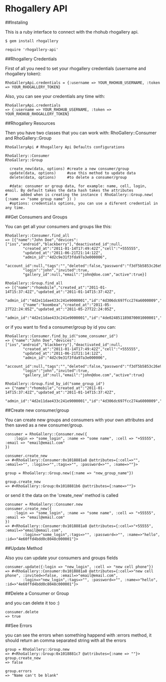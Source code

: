 Rhogallery API
==================
##Instaling

This is a ruby interface to connect with the rhohub rhogallery api. 

	$ gem install rhogallery

	require 'rhogallery-api'

##Rhogallery Credentials

First of all you need to set your rhogallery credentials (username and rhogallery token):

	RhoGalleryApi.credentials = {:username => YOUR_RHOHUB_USERNAME, :token => YOUR_RHOGALLERY_TOKEN}

Also, you can see your credentials any time with:

	RhoGalleryApi.credentials
	=> {:username => YOUR_RHOHUB_USERNAME, :token => YOUR_RHOHUB_RHOGALLERY_TOKEN}

##Rhogallery Resources

Then you have two classes that you can work with: RhoGallery::Consumer and RhoGallery::Group

	RhoGalleryApi # Rhogallery Api Defaults configurations
	
	RhoGallery::Consumer 
	RhoGallery::Group
		
	  create_new(data, options) #create a new consumer/group
	  update(data, options)     #use this method to update data
	  delete(data, options)     #to delete a consumer/group

	  #data: consumer or group data, for example: name, cell, login, email. By default takes the data hash takes the attributes 
    #      added when is creating the instance ( RhoGallery::Group.new( {:name => "some group name" }) )
	  #options: credentials options, you can use a diferent credential in any time. 

##Get Consumers and Groups

You can get all your consumers and groups like this:

	RhoGallery::Consumer.find_all
	=> [{"name":"John Doe","devices":["ios","android","blackberry"],"deactivated_id":null,
			"created_at":"2011-01-14T17:49:42Z","cell":"+555555",
			"updated_at":"2011-06-21T21:14:12Z",
			"admin_id":"4d2c9e31f3fda97a3e000006",
			"account_id":null,"tags":"","deleted":false,"password":"f3df5b5853c26e9b664262a5f590df8d",
			"login":"john","invited":true,
			"gallery_id":null,"email":"john@doe.com","active":true}]
	
	RhoGallery::Group.find_all
	=> [{"name":"rhomobile","created_at":"2011-01-14T15:37:42Z","updated_at":"2011-01-14T15:37:42Z",
			"admin_id":"4d2e11dae433c241e9000001","id":"4d306dc697fcc274a6000009","active":true},
			{"name":"koombea","created_at":"2011-05-27T22:24:05Z","updated_at":"2011-05-27T22:24:05Z",
			"admin_id":"4d2e11dae433c241e9000001","id":"4de024851189870001000001","active":true}]

or if you want to find a consumer/group by id you can:

	RhoGallery::Consumer.find_by_id("some_consumer_id")
	=> {"name":"John Doe","devices":["ios","android","blackberry"],"deactivated_id":null,
			"created_at":"2011-01-14T17:49:42Z","cell":"+555555",
			"updated_at":"2011-06-21T21:14:12Z",
			"admin_id":"4d2c9e31f3fda97a3e000006",
			"account_id":null,"tags":"","deleted":false,"password":"f3df5b5853c26e9b664262a5f590df8d",
			"login":"john","invited":true,
			"gallery_id":null,"email":"john@doe.com","active":true}

	RhoGallery::Group.find_by_id("some_group_id")
	=> {"name":"rhomobile","created_at":"2011-01-14T15:37:42Z","updated_at":"2011-01-14T15:37:42Z",
			"admin_id":"4d2e11dae433c241e9000001","id":"4d306dc697fcc274a6000009","active":true}

##Create new consumer/group

You can create new groups and consumers with your own attributes and then saved as a new consumer/group.

	consumer = RhoGallery::Consumer.new({
		:login => "some_login", :name => "some name", :cell => "+55555", :email => "email@email.com"
	})

	consumer.create_new
	=> #<RhoGallery::Consumer:0x1018881a8 @attributes={:cell=>"", :email=>"", :login=>"",:tags=>"", :password=>"", :name=>""}>
	
	group = RhoGallery::Group.new({:name => "new_group_name"})
	
	group.create_new
	=> #<RhoGallery::Group:0x1018881b6 @attributes={:name=>""}>

or send it the data on the 'create_new' method is called

	consumer = RhoGallery::Consumer.new
	consumer.create_new({
		:login => "some_login", :name => "some name", :cell => "+55555", :email => "email@email.com"
	})
	=> #<RhoGallery::Consumer:0x1018881a8 @attributes={:cell=>"+55555", :email=>"email@email.com", 
			:login=>"some_login",:tags=>"", :password=>"", :name=>"hello", :id=>"4e60ffd4bdd0c8048c000001"}>

##Update Method

Also you can update your consumers and groups fields

	consumer.update({:login => "new_login", :cell => "new cell phone"})
	=> #<RhoGallery::Consumer:0x1018881a8 @attributes={:cell=>"new cell phone", :invited=>false, :email=>"email@email.com", 
			:login=>"new_login",:tags=>"", :password=>"", :name=>"hello", :id=>"4e60ffd4bdd0c8048c000001"}>

##Delete a Consumer or Group

and you can delete it too :)

	consumer.delete
	=> true

##See Errors

you can see the errors when something happend with :errors method, it should return an comma separated string with all the errors

	group = RhoGallery::Group.new
	=> #<RhoGallery::Group:0x1018881c7 @attributes={:name => ""}>
	group.create_new
	=> false
	
	group.errors
	=> "Name can't be blank"